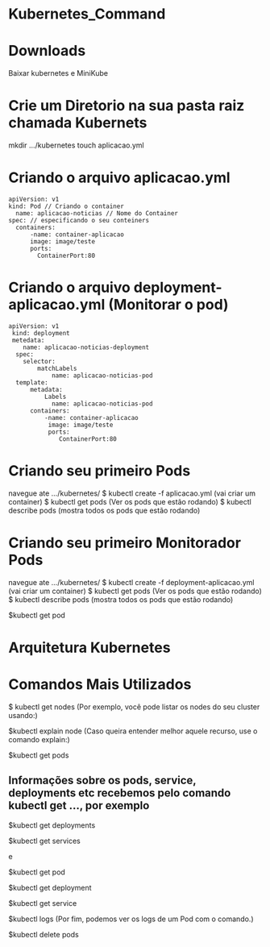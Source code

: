 # Kubernetes_Command

# Downloads 
Baixar kubernetes e MiniKube

# Crie um Diretorio na sua pasta raiz chamada Kubernets
mkdir .../kubernetes
touch aplicacao.yml

# Criando o arquivo aplicacao.yml

    apiVersion: v1
    kind: Pod // Criando o container
      name: aplicacao-noticias // Nome do Container
    spec: // especificando o seu conteiners 
      containers:
          -name: container-aplicacao
          image: image/teste
          ports:
            ContainerPort:80
            
 
# Criando o arquivo deployment-aplicacao.yml (Monitorar o pod)
    apiVersion: v1
     kind: deployment
     metedata:
        name: aplicacao-noticias-deployment
      spec:
        selector:
            matchLabels
                name: aplicacao-noticias-pod
      template:
          metadata:
              Labels
                name: aplicacao-noticias-pod
          containers:
              -name: container-aplicacao
               image: image/teste
               ports:
                  ContainerPort:80
            
         
    
# Criando seu primeiro Pods
navegue ate .../kubernetes/
$ kubectl create -f aplicacao.yml (vai criar um container)
$ kubectl get pods (Ver os pods que estão rodando)
$ kubectl describe pods (mostra todos os pods que estão rodando)

# Criando seu primeiro Monitorador Pods

navegue ate .../kubernetes/
$ kubectl create -f deployment-aplicacao.yml (vai criar um container)
$ kubectl get pods (Ver os pods que estão rodando)
$ kubectl describe pods (mostra todos os pods que estão rodando)

$kubectl get pod



# Arquitetura Kubernetes




# Comandos Mais Utilizados

$ kubectl get nodes (Por exemplo, você pode listar os nodes do seu cluster usando:)


$kubectl explain node (Caso queira entender melhor aquele recurso, use o comando explain:)

$kubectl get pods     





## Informações sobre os pods, service, deployments etc recebemos pelo comando kubectl get ..., por exemplo


$kubectl get deployments


$kubectl get services

e

$kubectl get pod <nome-do-pod>
  
  
$kubectl get deployment <nome-do-deployment>
  
  
$kubectl get service <nome-do-service>
  
  
$kubectl logs <nome-pod-name> (Por fim, podemos ver os logs de um Pod com o comando.)
  
  
$kubectl delete pods <nome do pods>




